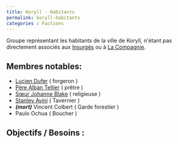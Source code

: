 ```yaml
---
title: Koryll - Habitants
permalink: koryll-habitants
categories : Factions
---
```


Groupe représentant les habitants de la ville de Koryll, n'étant pas directement associés aux [Insurgés](/factions/koryll-insurges) ou à [La Compagnie](/factions/la-compagnie-morasco).

## Membres notables:
- [Lucien Dufer](/npc/lucien-dufer) ( forgeron )
- [Père Alban Tellier](/npc/pere-alban-tellier) ( prêtre )
- [Sœur Johanne Blake](/npc/soeur-johanne-blake) ( religieuse )
- [Stanley Avini](/npc/stanley-avini) ( Tavernier )
- ***(mort)*** Vincent Colbert ( Garde forestier )
- Paulo Ochua ( Boucher )

## Objectifs / Besoins :
